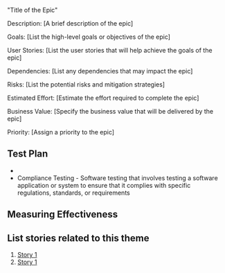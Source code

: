 "Title of the Epic"

Description: [A brief description of the epic]

Goals: [List the high-level goals or objectives of the epic]

User Stories: [List the user stories that will help achieve the goals of the epic]

Dependencies: [List any dependencies that may impact the epic]

Risks: [List the potential risks and mitigation strategies]

Estimated Effort: [Estimate the effort required to complete the epic]

Business Value: [Specify the business value that will be delivered by the epic]

Priority: [Assign a priority to the epic]

## Test Plan
* 
* Compliance Testing - Software testing that involves testing a software application or system to ensure that it complies with specific regulations, standards, or requirements

## Measuring Effectiveness

## List stories related to this theme
1. [Story 1](/documentation/theme_1/story_3_1.md)
2. [Story 1](/documentation/theme_1/story_3_2.md)